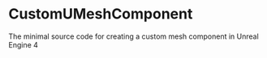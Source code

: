 # CustomUMeshComponent

The minimal source code for creating a custom mesh component in Unreal Engine 4
